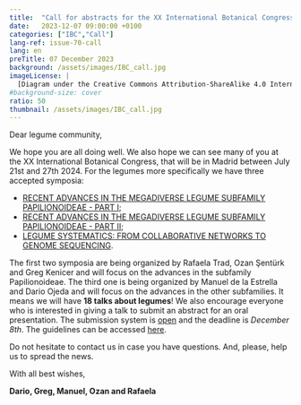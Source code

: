 ```yaml
---
title:  "Call for abstracts for the XX International Botanical Congress"
date:   2023-12-07 09:00:00 +0100
categories: ["IBC","Call"]
lang-ref: issue-70-call
lang: en
preTitle: 07 December 2023
background: /assets/images/IBC_call.jpg
imageLicense: |
  [Diagram under the Creative Commons Attribution-ShareAlike 4.0 International license (CC BY-SA 4.0)].(https://www.c82.net/twining/plants/?id=49)
#background-size: cover
ratio: 50
thumbnail: /assets/images/IBC_call.jpg
---
```


Dear legume community,
 
We hope you are all doing well. We also hope we can see many of you at the XX International Botanical Congress, that will be in Madrid between July 21st and 27th 2024. For the legumes more specifically we have three accepted symposia:

- [RECENT ADVANCES IN THE MEGADIVERSE LEGUME SUBFAMILY PAPILIONOIDEAE - PART I](https://ibcmadrid2024.com/index.php?seccion=scientificArea&subSeccion=detailSymposiums&idCom=MTYx);
- [RECENT ADVANCES IN THE MEGADIVERSE LEGUME SUBFAMILY PAPILIONOIDEAE - PART II](https://ibcmadrid2024.com/index.php?seccion=scientificArea&subSeccion=detailSymposiums&idCom=MjEx);
- [LEGUME SYSTEMATICS: FROM COLLABORATIVE NETWORKS TO GENOME SEQUENCING](https://ibcmadrid2024.com/index.php?seccion=scientificArea&subSeccion=detailSymposiums&idCom=NDY=).

 
The first two symposia are being organized by Rafaela Trad, Ozan Şentürk and Greg Kenicer and will focus on the advances in the subfamily Papilionoideae. The third one is being organized by Manuel de la Estrella and Dario Ojeda and will focus on the advances in the other subfamilies. It means we will have **18 talks about legumes**! We also encourage everyone who is interested in giving a talk to submit an abstract for an oral presentation. The submission system is [open](https://ibcmadrid2024.com/index.php?seccion=scientificArea&subSeccion=abstractSubmission1) and the deadline is *December 8th*. The guidelines can be accessed [here](https://ibcmadrid2024.com/index.php?seccion=scientificArea&subSeccion=abstractGuidelines).
 
Do not hesitate to contact us in case you have questions. And, please, help us to spread the news.
 
With all best wishes,

**Dario, Greg, Manuel, Ozan and Rafaela**